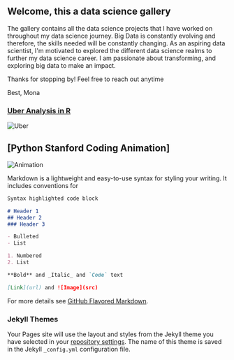 ## Welcome, this a data science gallery 

The gallery contains all the data science projects that I have worked on throughout my data science journey. Big Data is constantly evolving and therefore, the skills needed will be constantly changing. As an aspiring data scientist, I'm motivated to explored the different data science realms to further my data science career. I am passionate about transforming, and exploring big data to make an impact. 

Thanks for stopping by! Feel free to reach out anytime

Best, 
Mona

### [Uber Analysis in R](https://github.com/itsmonawbu/Uber-Analysis-in-R)

![Uber](https://images.app.goo.gl/BTQ6672EXQETTUwp8)

## [Python Stanford Coding Animation]

![Animation](https://imgur.com/a/6SZWLdh)

Markdown is a lightweight and easy-to-use syntax for styling your writing. It includes conventions for

```markdown
Syntax highlighted code block

# Header 1
## Header 2
### Header 3

- Bulleted
- List

1. Numbered
2. List

**Bold** and _Italic_ and `Code` text

[Link](url) and ![Image](src)
```

For more details see [GitHub Flavored Markdown](https://guides.github.com/features/mastering-markdown/).

### Jekyll Themes

Your Pages site will use the layout and styles from the Jekyll theme you have selected in your [repository settings](https://github.com/itsmonawbu/itsmonawbu/settings/pages). The name of this theme is saved in the Jekyll `_config.yml` configuration file.


